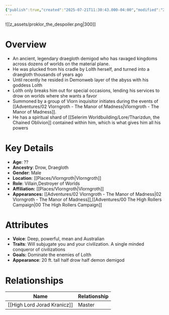 ```yaml
---
{"publish":true,"created":"2025-07-21T11:30:43.000-04:00","modified":"2025-10-17T14:17:01.853-04:00","published":"2025-10-17T14:17:01.853-04:00","cssclasses":"","Age":"??","Ancestry":"Drow, Draegloth","Gender":"Male","Location":["[[Vlorngroth]]"],"Role":["Villain","Destroyer of Worlds"],"Affiliation":["[[Vlorngroth]]"],"Appearances":["[[02 Vlorngroth - The Manor of Madness]]","[[00 The High Rollers Campaign]]"],"Status":"Alive"}
---
```


![[z_assets/proklor_the_despoiler.png|300]]

# Overview
- An ancient, legendary draegloth demigod who has ravaged kingdoms across dozens of worlds on the material plane.
- He was plucked from his cradle by Lolth herself, and turned into a draegloth thousands of years ago
- Until recently he resided in Demonweb layer of the abyss with his goddess Lolth
- Lolth only breaks him out for special occasions, lending his services to drow on worlds where she wants a favor
- Summoned by a group of Vlorn inquisitor initiates during the events of [[Adventures/02 Vlorngroth - The Manor of Madness\|Vlorngroth - The Manor of Madness]].
- He has a spiritual shard of [[Selerim Worldbuilding/Lore/Tharizdun, the Chained Oblivion]] contained within him, which is what gives him all his powers

# Key Details
- **Age**: ??
- **Ancestry**: Drow, Draegloth
- **Gender**: Male
- **Location**: [[Places/Vlorngroth\|Vlorngroth]]
- **Role**: Villain,Destroyer of Worlds
- **Affiliation:** [[Places/Vlorngroth\|Vlorngroth]]
- **Appearances:** [[Adventures/02 Vlorngroth - The Manor of Madness\|02 Vlorngroth - The Manor of Madness]],[[Adventures/00 The High Rollers Campaign\|00 The High Rollers Campaign]]

# Attributes
- **Voice**: Deep, powerful, mean and Australian
- **Traits**: Will subjugate you and your civilization. A single minded conqueror of civilizations
- **Goals:** Dominate the enemies of Lolth
- **Appearance**: 20 ft. tall half drow half demon demigod

# Relationships

| Name                        | Relationship |
| --------------------------- | ------------ |
| [[High Lord Jorad Kranicz]] | Master       |
